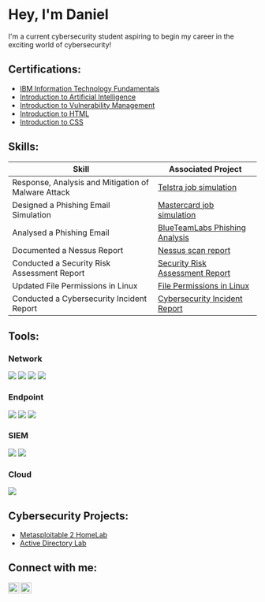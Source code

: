 <h1>Hey, I'm Daniel</h1>
I'm a current cybersecurity student aspiring to begin my career in the exciting world of cybersecurity! 

  

<h2>Certifications:</h2>

  - [IBM Information Technology Fundamentals](https://github.com/danielowen321/danielowen321/blob/main/IBM%20Information%20Technology%20Fundamentals.png)
  - [Introduction to Artificial Intelligence](Certificate.pdf)
  - [Introduction to Vulnerability Management](https://github.com/danielowen321/danielowen321/blob/main/Introduction%20to%20Vulnerability%20Management-course.pdf)
  - [Introduction to HTML](https://github.com/danielowen321/danielowen321/blob/main/HTML%20certificate.pdf)
  - [Introduction to CSS](https://github.com/danielowen321/danielowen321/blob/main/CSS%20certificate.pdf)

<h2>Skills:</h2>


| Skill                                         | Associated Project         |
|-----------------------------------------------|----------------------------|
| Response, Analysis and Mitigation of Malware Attack        |[Telstra job simulation ](https://github.com/danielowen321/danielowen321/blob/main/Telstra%20job%20sim%20certificate.pdf)|
| Designed a Phishing Email Simulation                       |[Mastercard job simulation](https://github.com/danielowen321/danielowen321/blob/main/mastercard%20job%20sim%20certificate.pdf)|
| Analysed a Phishing Email                                  |[BlueTeamLabs Phishing Analysis](https://blueteamlabs.online/achievement/share/challenge/76861/16)|
| Documented a Nessus Report                                 | [Nessus scan report](https://github.com/danielowen321/danielowen321/blob/main/Nessus%20security%20scan%20report.pdf)|
| Conducted a Security Risk Assessment Report                | [Security Risk Assessment Report](https://github.com/danielowen321/danielowen321/blob/main/Security%20risk%20assessment%20report.pdf)|
| Updated File Permissions in Linux                          | [File Permissions in Linux](https://github.com/danielowen321/danielowen321/blob/main/File%20permissions%20in%20Linux.pdf)|
| Conducted a Cybersecurity Incident Report                       | [Cybersecurity Incident Report](https://github.com/danielowen321/danielowen321/blob/main/Cybersecurity%20incident%20report.pdf)|

<h2>Tools:</h2>

### Network
<div>
    <img src="https://img.shields.io/badge/-Wireshark-1679A7?&style=for-the-badge&logo=Wireshark&logoColor=white" />
    <img src="https://img.shields.io/badge/-Nmap-589A8C?style=for-the-badge&logo=Nmap&logoColor=white" />
    <img src="https://img.shields.io/badge/-Cisco%20Packet%20Tracer-003B6F?style=for-the-badge&logo=Cisco&logoColor=white" />
    <img src="https://img.shields.io/badge/-tcpdump-006699?style=for-the-badge&logo=Linux&logoColor=white" />

</div>

### Endpoint
<div>
    <img src="https://img.shields.io/badge/-Nessus-00A4EF?style=for-the-badge&logo=Nessus&logoColor=white" />
    <img src="https://img.shields.io/badge/-SpiderFoot-7D4698?style=for-the-badge&logo=SpiderFoot&logoColor=white" />
    <img src="https://img.shields.io/badge/-Recon--ng-9933CC?style=for-the-badge&logoColor=white" />
</div>

### SIEM
<div>
    <img src="https://img.shields.io/badge/-Microsoft_Sentinel-0078D4?&style=for-the-badge&logo=Microsoft&logoColor=white" />
    <img src="https://img.shields.io/badge/-Splunk-000000?&style=for-the-badge&logo=Splunk&logoColor=white" />
</div>

### Cloud
<div>
    <img src="https://img.shields.io/badge/-Azure-0089D6?style=for-the-badge&logo=microsoft-azure&logoColor=white" />

</div>
                                                     
                                                           

<h2>Cybersecurity Projects:</h2>

  - [Metasploitable 2 HomeLab](https://github.com/danielowen321/Metasploitable2-HomeLab)
  - [Active Directory Lab](https://github.com/danielowen321/Active-Directory-Lab)


<h2>Connect with me:</h2>

[<img align="left" alt="DanielOwen | LinkedIn" width="22px" src="https://cdn.jsdelivr.net/npm/simple-icons@v3/icons/linkedin.svg" />][linkedin]
[<img align="left" alt="DanielOwen | Instagram" width="22px" src="https://cdn.jsdelivr.net/npm/simple-icons@v3/icons/instagram.svg" />][instagram]



[instagram]: https://www.instagram.com/dann_owenn/
[linkedin]: https://www.linkedin.com/in/danielowen321/


<!--
**danielowen321** is a ✨ _special_ ✨ repository because its `README.md` (this file) appears on your GitHub profile.


